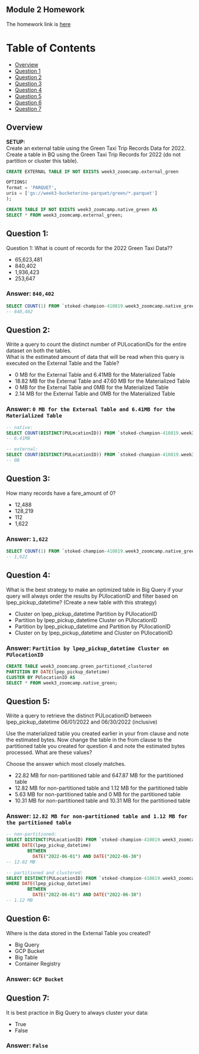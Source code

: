## Module 2 Homework
The homework link is [here](https://github.com/DataTalksClub/data-engineering-zoomcamp/blob/main/cohorts/2024/03-data-warehouse/homework.md)

# Table of Contents
- [Overview](#overview)
- [Question 1](#q1)
- [Question 2](#q2)
- [Question 3](#q3)
- [Question 4](#q4)
- [Question 5](#q5)
- [Question 6](#q6)
- [Question 7](#q7)

<a id="overview"></a>
## Overview

<b>SETUP:</b></br>
Create an external table using the Green Taxi Trip Records Data for 2022. </br>
Create a table in BQ using the Green Taxi Trip Records for 2022 (do not partition or cluster this table). </br>
</p>

``` SQL
CREATE EXTERNAL TABLE IF NOT EXISTS week3_zoomcamp.external_green

OPTIONS(
format = 'PARQUET',
uris = ['gs://week3-bucketerino-parquet/green/*.parquet']
);

CREATE TABLE IF NOT EXISTS week3_zoomcamp.native_green AS
SELECT * FROM week3_zoomcamp.external_green;
```
<a id="q1"></a>

## Question 1:
Question 1: What is count of records for the 2022 Green Taxi Data??
- 65,623,481
- 840,402
- 1,936,423
- 253,647
### Answer: `840,402`
```SQL
SELECT COUNT(1) FROM `stoked-champion-410819.week3_zoomcamp.native_green`
-- 840,402
```
<a id="q2"></a>

## Question 2:
Write a query to count the distinct number of PULocationIDs for the entire dataset on both the tables.</br> 
What is the estimated amount of data that will be read when this query is executed on the External Table and the Table?

- 0 MB for the External Table and 6.41MB for the Materialized Table
- 18.82 MB for the External Table and 47.60 MB for the Materialized Table
- 0 MB for the External Table and 0MB for the Materialized Table
- 2.14 MB for the External Table and 0MB for the Materialized Table
### Answer: `0 MB for the External Table and 6.41MB for the Materialized Table`
```SQL
-- native:
SELECT COUNT(DISTINCT(PULocationID)) FROM `stoked-champion-410819.week3_zoomcamp.native_green`
-- 6.41MB

-- external:
SELECT COUNT(DISTINCT(PULocationID)) FROM `stoked-champion-410819.week3_zoomcamp.external_green`
-- 0B
```
<a id="q3"></a>

## Question 3:
How many records have a fare_amount of 0?
- 12,488
- 128,219
- 112
- 1,622
### Answer: `1,622`
```SQL
SELECT COUNT(1) FROM `stoked-champion-410819.week3_zoomcamp.native_green` WHERE fare_amount = 0.0
-- 1,622
```
<a id="q4"></a>

## Question 4:
What is the best strategy to make an optimized table in Big Query if your query will always order the results by PUlocationID and filter based on lpep_pickup_datetime? (Create a new table with this strategy)
- Cluster on lpep_pickup_datetime Partition by PUlocationID
- Partition by lpep_pickup_datetime Cluster on PUlocationID
- Partition by lpep_pickup_datetime and Partition by PUlocationID
- Cluster on by lpep_pickup_datetime and Cluster on PUlocationID
### Answer: `Partition by lpep_pickup_datetime Cluster on PUlocationID`
```SQL
CREATE TABLE week3_zoomcamp.green_partitioned_clustered
PARTITION BY DATE(lpep_pickup_datetime)
CLUSTER BY PUlocationID AS
SELECT * FROM week3_zoomcamp.native_green;
```
<a id="q5"></a>

## Question 5:
Write a query to retrieve the distinct PULocationID between lpep_pickup_datetime
06/01/2022 and 06/30/2022 (inclusive)</br>

Use the materialized table you created earlier in your from clause and note the estimated bytes. Now change the table in the from clause to the partitioned table you created for question 4 and note the estimated bytes processed. What are these values? </br>

Choose the answer which most closely matches.</br> 

- 22.82 MB for non-partitioned table and 647.87 MB for the partitioned table
- 12.82 MB for non-partitioned table and 1.12 MB for the partitioned table
- 5.63 MB for non-partitioned table and 0 MB for the partitioned table
- 10.31 MB for non-partitioned table and 10.31 MB for the partitioned table
### Answer: `12.82 MB for non-partitioned table and 1.12 MB for the partitioned table`

```SQL
-- non-partitioned:
SELECT DISTINCT(PULocationID) FROM `stoked-champion-410819.week3_zoomcamp.native_green`
WHERE DATE(lpep_pickup_datetime)
        BETWEEN
          DATE("2022-06-01") AND DATE("2022-06-30")
-- 12.82 MB

-- partitioned and clustered:
SELECT DISTINCT(PULocationID) FROM `stoked-champion-410819.week3_zoomcamp.green_partitioned_clustered`
WHERE DATE(lpep_pickup_datetime)
        BETWEEN
          DATE("2022-06-01") AND DATE("2022-06-30")
-- 1.12 MB
```
<a id="q6"></a>

## Question 6: 
Where is the data stored in the External Table you created?

- Big Query
- GCP Bucket
- Big Table
- Container Registry
### Answer: `GCP Bucket`

<a id="q7"></a>

## Question 7:
It is best practice in Big Query to always cluster your data:
- True
- False
### Answer: `False`
 